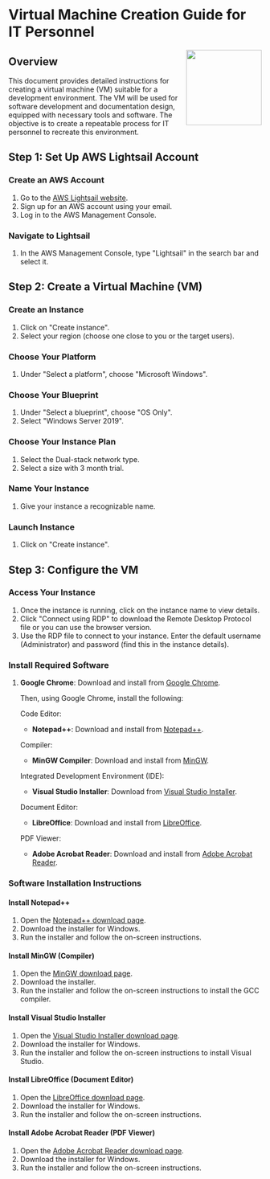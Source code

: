 # Virtual Machine Creation Guide for IT Personnel
<img src="https://github.com/isha-kawosa/CSCE-412-CLOUD-COMPUTING/assets/149615714/7b006de0-44f8-4731-bb91-5bb6a4e58bed" width="150" height="150" align="right">



## Overview
This document provides detailed instructions for creating a virtual machine (VM) suitable for a development environment. The VM will be used for software development and documentation design, equipped with necessary tools and software. The objective is to create a repeatable process for IT personnel to recreate this environment.

## Step 1: Set Up AWS Lightsail Account

### Create an AWS Account
1. Go to the [AWS Lightsail website](https://aws.amazon.com/lightsail/).
2. Sign up for an AWS account using your email.
3. Log in to the AWS Management Console.

### Navigate to Lightsail
1. In the AWS Management Console, type "Lightsail" in the search bar and select it.

## Step 2: Create a Virtual Machine (VM)

### Create an Instance
1. Click on "Create instance".
2. Select your region (choose one close to you or the target users).

### Choose Your Platform
1. Under "Select a platform", choose "Microsoft Windows".
   
### Choose Your Blueprint
1. Under "Select a blueprint", choose "OS Only".
2. Select "Windows Server 2019".

### Choose Your Instance Plan
1. Select the Dual-stack network type.
2. Select a size with 3 month trial.
   
### Name Your Instance
1. Give your instance a recognizable name.

### Launch Instance
1. Click on "Create instance".

## Step 3: Configure the VM

### Access Your Instance
1. Once the instance is running, click on the instance name to view details.
2. Click "Connect using RDP" to download the Remote Desktop Protocol file or you can use the browser version.
3. Use the RDP file to connect to your instance. Enter the default username (Administrator) and password (find this in the instance details).

### Install Required Software

1. **Google Chrome**: Download and install from [Google Chrome](https://www.google.com/chrome/).
   
   Then, using Google Chrome, install the following:
   
   Code Editor:
   - **Notepad++**: Download and install from [Notepad++](https://notepad-plus-plus.org/downloads/).
   
   Compiler:
   - **MinGW Compiler**: Download and install from [MinGW](https://sourceforge.net/projects/mingw/).
   
   Integrated Development Environment (IDE):
   - **Visual Studio Installer**: Download from [Visual Studio Installer](https://visualstudio.microsoft.com/downloads/).
   
   Document Editor:
   - **LibreOffice**: Download and install from [LibreOffice](https://www.libreoffice.org/download/download/).
   
   PDF Viewer:
   - **Adobe Acrobat Reader**: Download and install from [Adobe Acrobat Reader](https://get.adobe.com/reader/).

### Software Installation Instructions

#### Install Notepad++
1. Open the [Notepad++ download page](https://notepad-plus-plus.org/downloads/).
2. Download the installer for Windows.
3. Run the installer and follow the on-screen instructions.

#### Install MinGW (Compiler)
1. Open the [MinGW download page](https://sourceforge.net/projects/mingw/).
2. Download the installer.
3. Run the installer and follow the on-screen instructions to install the GCC compiler.

#### Install Visual Studio Installer
1. Open the [Visual Studio Installer download page](https://visualstudio.microsoft.com/downloads/).
2. Download the installer for Windows.
3. Run the installer and follow the on-screen instructions to install Visual Studio.

#### Install LibreOffice (Document Editor)
1. Open the [LibreOffice download page](https://www.libreoffice.org/download/download/).
2. Download the installer for Windows.
3. Run the installer and follow the on-screen instructions.

#### Install Adobe Acrobat Reader (PDF Viewer)
1. Open the [Adobe Acrobat Reader download page](https://get.adobe.com/reader/).
2. Download the installer for Windows.
3. Run the installer and follow the on-screen instructions.
